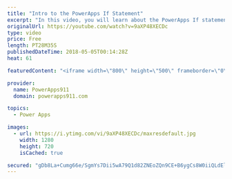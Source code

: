```yaml
---
title: "Intro to the PowerApps If Statement"
excerpt: "In this video, you will learn about the PowerApps If statement. The If function is the cornerstone of all apps so the more you know the better. We cover the basics of If logic, how to use the function, and cover PowerApps If multiple conditions. Fun stuff."
originalUrl: https://youtube.com/watch?v=9aXP48XECDc
type: video
price: Free
length: PT28M35S
publishedDateTime: 2018-05-05T00:14:28Z
heat: 61

featuredContent: "<iframe width=\"800\" height=\"500\" frameborder=\"0\" src=\"https://www.youtube.com/embed/9aXP48XECDc\" allow=\"accelerometer; autoplay; encrypted-media; gyroscope; picture-in-picture\" allowfullscreen></iframe>"

provider:
  name: PowerApps911
  domain: powerapps911.com

topics:
  - Power Apps

images:
  - url: https://i.ytimg.com/vi/9aXP48XECDc/maxresdefault.jpg
    width: 1280
    height: 720
    isCached: true

secured: "gDb8La+Cumg66e/SgmYs7Dii5wA79Q1d82ZNEoZQn9CE+B6ygCs8W0iiQLdEl15qLAr64yKKNsPvJHV+iiToLeqwiZG21MIukHJb/rQP/P3jMSToBP0yAcU6tW8g30kdj6SgHJsGzWCMe4PdFbHpd9JYNze5wXO/gG6PlDD7fOznBTUw6R9F4T5eLhNmXQHFSxjHOS9priRyz+1XSFiF/8Pqh1jAR3x4/KVgjEyZGUiyM1MrEPP0wqvNA1NhXCs1U8Sv8AtlAzX+sUWmUPSFLRnztz9Y8U0xGzzJulyNAs47n7muLR+4ZcCNExLOFY1io7ZbcXPq6gfXrPlDWFiqZGkQokVW2Agv+WSzKZGUVBSZv037VbJgvhiWOl6+OIXSy640VlBoDCoL/Kp/fHurKTug1S/dacWlkR4XnEftFbY=;MKVkNzSjZjN7FCM+cf7T2Q=="
---
```


